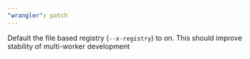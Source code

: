 ```yaml
---
"wrangler": patch
---
```


Default the file based registry (`--x-registry`) to on. This should improve stability of multi-worker development
